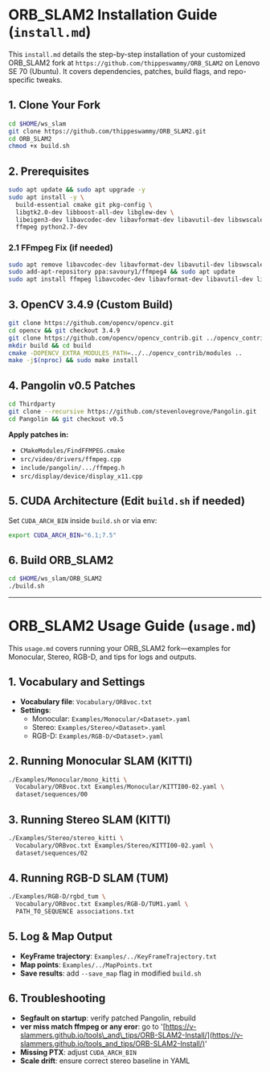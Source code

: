 # ORB\_SLAM2 Installation Guide (`install.md`)

This `install.md` details the step-by-step installation of your customized ORB\_SLAM2 fork at `https://github.com/thippeswammy/ORB_SLAM2` on Lenovo SE 70 (Ubuntu). It covers dependencies, patches, build flags, and repo-specific tweaks.

## 1. Clone Your Fork

```bash
cd $HOME/ws_slam
git clone https://github.com/thippeswammy/ORB_SLAM2.git
cd ORB_SLAM2
chmod +x build.sh
```

## 2. Prerequisites

```bash
sudo apt update && sudo apt upgrade -y
sudo apt install -y \
  build-essential cmake git pkg-config \
  libgtk2.0-dev libboost-all-dev libglew-dev \
  libeigen3-dev libavcodec-dev libavformat-dev libavutil-dev libswscale-dev \
  ffmpeg python2.7-dev
```

### 2.1 FFmpeg Fix (if needed)

```bash
sudo apt remove libavcodec-dev libavformat-dev libavutil-dev libswscale-dev
sudo add-apt-repository ppa:savoury1/ffmpeg4 && sudo apt update
sudo apt install ffmpeg libavcodec-dev libavformat-dev libavutil-dev libswscale-dev
```

## 3. OpenCV 3.4.9 (Custom Build)

```bash
git clone https://github.com/opencv/opencv.git
cd opencv && git checkout 3.4.9
git clone https://github.com/opencv/opencv_contrib.git ../opencv_contrib && cd ../opencv_contrib && git checkout 3.4.9 && cd ../opencv
mkdir build && cd build
cmake -DOPENCV_EXTRA_MODULES_PATH=../../opencv_contrib/modules ..
make -j$(nproc) && sudo make install
```

## 4. Pangolin v0.5 Patches

```bash
cd Thirdparty
git clone --recursive https://github.com/stevenlovegrove/Pangolin.git
cd Pangolin && git checkout v0.5
```

**Apply patches in:**

- `CMakeModules/FindFFMPEG.cmake`
- `src/video/drivers/ffmpeg.cpp`
- `include/pangolin/.../ffmpeg.h`
- `src/display/device/display_x11.cpp`

## 5. CUDA Architecture (Edit `build.sh` if needed)

Set `CUDA_ARCH_BIN` inside `build.sh` or via env:

```bash
export CUDA_ARCH_BIN="6.1;7.5"
```

## 6. Build ORB\_SLAM2

```bash
cd $HOME/ws_slam/ORB_SLAM2
./build.sh
```

---

# ORB\_SLAM2 Usage Guide (`usage.md`)

This `usage.md` covers running your ORB\_SLAM2 fork—examples for Monocular, Stereo, RGB-D, and tips for logs and outputs.

## 1. Vocabulary and Settings

- **Vocabulary file**: `Vocabulary/ORBvoc.txt`
- **Settings**:
  - Monocular: `Examples/Monocular/<Dataset>.yaml`
  - Stereo:    `Examples/Stereo/<Dataset>.yaml`
  - RGB-D:     `Examples/RGB-D/<Dataset>.yaml`

## 2. Running Monocular SLAM (KITTI)

```bash
./Examples/Monocular/mono_kitti \
  Vocabulary/ORBvoc.txt Examples/Monocular/KITTI00-02.yaml \
  dataset/sequences/00
```

## 3. Running Stereo SLAM (KITTI)

```bash
./Examples/Stereo/stereo_kitti \
  Vocabulary/ORBvoc.txt Examples/Stereo/KITTI00-02.yaml \
  dataset/sequences/02
```

## 4. Running RGB-D SLAM (TUM)

```bash
./Examples/RGB-D/rgbd_tum \
  Vocabulary/ORBvoc.txt Examples/RGB-D/TUM1.yaml \
  PATH_TO_SEQUENCE associations.txt
```

## 5. Log & Map Output

- **KeyFrame trajectory**: `Examples/../KeyFrameTrajectory.txt`
- **Map points**: `Examples/../MapPoints.txt`
- **Save results**: add `--save_map` flag in modified `build.sh`

## 6. Troubleshooting

- **Segfault on startup**: verify patched Pangolin, rebuild
- **ver miss match ffmpeg or any eror**: go to '[https://v-slammers.github.io/tools\_and\_tips/ORB-SLAM2-Install/](https://v-slammers.github.io/tools_and_tips/ORB-SLAM2-Install/)'
- **Missing PTX**: adjust `CUDA_ARCH_BIN`
- **Scale drift**: ensure correct stereo baseline in YAML

